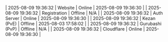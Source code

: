 | 2025-08-09 19:36:32 | Website | Online | 2025-08-09 19:36:30 |
| 2025-08-09 19:36:32 | Registration | Offline | N/A |
| 2025-08-09 19:36:32 | Auth Server | Online | 2025-08-09 19:36:30 |
| 2025-08-09 19:36:32 | Kezan (PvE) | Offline | 2025-08-03 17:58:02 |
| 2025-08-09 19:36:32 | Gurubashi (PvP) | Offline | N/A |
| 2025-08-09 19:36:32 | Cloudflare | Online | 2025-08-09 19:36:30 |
